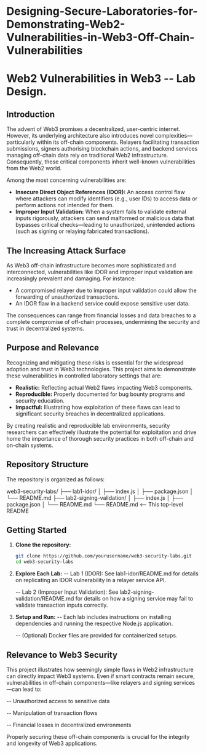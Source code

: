 # Designing-Secure-Laboratories-for-Demonstrating-Web2-Vulnerabilities-in-Web3-Off-Chain-Vulnerabilities

# Web2 Vulnerabilities in Web3 -- Lab Design.

## Introduction
The advent of Web3 promises a decentralized, user-centric internet. However, its underlying architecture also introduces novel complexities—particularly within its off-chain components. Relayers facilitating transaction submissions, signers authorising blockchain actions, and backend services managing off-chain data rely on traditional Web2 infrastructure. Consequently, these critical components inherit well-known vulnerabilities from the Web2 world.

Among the most concerning vulnerabilities are:

- **Insecure Direct Object References (IDOR):** An access control flaw where attackers can modify identifiers (e.g., user IDs) to access data or perform actions not intended for them.
- **Improper Input Validation:** When a system fails to validate external inputs rigorously, attackers can send malformed or malicious data that bypasses critical checks—leading to unauthorized, unintended actions (such as signing or relaying fabricated transactions).

## The Increasing Attack Surface

As Web3 off-chain infrastructure becomes more sophisticated and interconnected, vulnerabilities like IDOR and improper input validation are increasingly prevalent and damaging. For instance:
- A compromised relayer due to improper input validation could allow the forwarding of unauthorized transactions.
- An IDOR flaw in a backend service could expose sensitive user data.

The consequences can range from financial losses and data breaches to a complete compromise of off-chain processes, undermining the security and trust in decentralized systems.

## Purpose and Relevance

Recognizing and mitigating these risks is essential for the widespread adoption and trust in Web3 technologies. This project aims to demonstrate these vulnerabilities in controlled laboratory settings that are:
- **Realistic:** Reflecting actual Web2 flaws impacting Web3 components.
- **Reproducible:** Properly documented for bug bounty programs and security education.
- **Impactful:** Illustrating how exploitation of these flaws can lead to significant security breaches in decentralized applications.

By creating realistic and reproducible lab environments, security researchers can effectively illustrate the potential for exploitation and drive home the importance of thorough security practices in both off-chain and on-chain systems.

## Repository Structure

The repository is organized as follows:

web3-security-labs/
├── lab1-idor/
│   ├── index.js
│   ├── package.json
│   └── README.md
├── lab2-signing-validation/
│   ├── index.js
│   ├── package.json
│   └── README.md
└── README.md  <-- This top-level README


## Getting Started

1. **Clone the repository:**
   ```bash
   git clone https://github.com/yourusername/web3-security-labs.git
   cd web3-security-labs
   
2. **Explore Each Lab:**
   -- Lab 1 (IDOR): See lab1-idor/README.md for details on replicating an IDOR vulnerability in a relayer service API.
   
   -- Lab 2 (Improper Input Validation): See lab2-signing-validation/README.md for details on how a signing service may fail to validate transaction inputs correctly.

4. **Setup and Run:**
   -- Each lab includes instructions on installing dependencies and running the respective Node.js application.
   
   -- (Optional) Docker files are provided for containerized setups.

## Relevance to Web3 Security
This project illustrates how seemingly simple flaws in Web2 infrastructure can directly impact Web3 systems. Even if smart contracts remain secure, vulnerabilities in off-chain components—like relayers and signing services—can lead to:

  -- Unauthorized access to sensitive data
    
  -- Manipulation of transaction flows

  -- Financial losses in decentralized environments

Properly securing these off-chain components is crucial for the integrity and longevity of Web3 applications.


